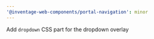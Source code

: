 ```yaml
---
'@inventage-web-components/portal-navigation': minor
---
```


Add `dropdown` CSS part for the dropdown overlay
